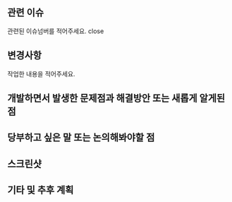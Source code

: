 ## 관련 이슈
관련된 이슈넘버를 적어주세요.
close
## 변경사항
작업한 내용을 적어주세요.
## 개발하면서 발생한 문제점과 해결방안 또는 새롭게 알게된 점
## 당부하고 싶은 말 또는 논의해봐야할 점
## 스크린샷
## 기타 및 추후 계획


